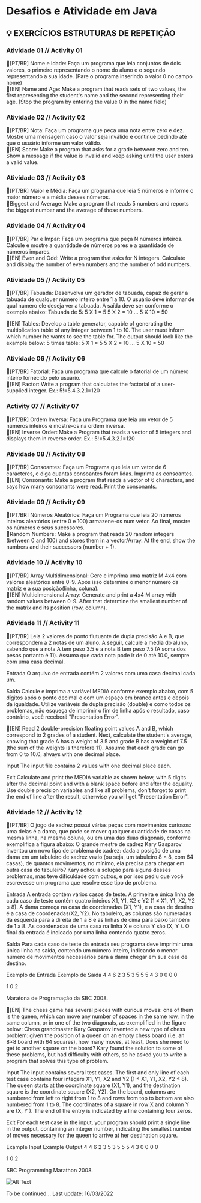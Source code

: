 # Desafios e Atividade em Java

## 💡 EXERCÍCIOS ESTRUTURAS DE REPETIÇÃO

### Atividade 01 // Activity 01
🔸[PT/BR] Nome e Idade: Faça um programa que leia conjuntos de dois valores, o primeiro representando o nome do aluno e o segundo representando a sua idade. (Pare o programa inserindo o valor 0 no campo nome) <br/>
🔸[EN] Name and Age: Make a program that reads sets of two values, the first representing the student's name and the second representing their age. (Stop the program by entering the value 0 in the name field)

### Atividade 02 // Activity 02
🔸[PT/BR] Nota: Faça um programa que peça uma nota entre zero e dez. Mostre uma mensagem caso o valor seja inválido e continue pedindo até que o usuário informe um valor válido. <br/>
🔸[EN] Score: Make a program that asks for a grade between zero and ten. Show a message if the value is invalid and keep asking until the user enters a valid value.

### Atividade 03 // Activity 03
🔸[PT/BR] Maior e Média: Faça um programa que leia 5 números e informe o maior número e a média desses números. <br/>
🔸Biggest and Average: Make a program that reads 5 numbers and reports the biggest number and the average of those numbers.

### Atividade 04 // Activity 04
🔸[PT/BR] Par e Ímpar: Faça um programa que peça N números inteiros. Calcule e mostre a quantidade de números pares e a quantidade de números impares. <br/>
🔸[EN] Even and Odd: Write a program that asks for N integers. Calculate and display the number of even numbers and the number of odd numbers.

### Atividade 05 // Activity 05
🔸[PT/BR] Tabuada: Desenvolva um gerador de tabuada, capaz de gerar a tabuada de qualquer número inteiro entre 1 a 10. O usuário deve informar de qual numero ele deseja ver a tabuada. A saída deve ser conforme o exemplo abaixo:
Tabuada de 5:
5 X 1 = 5
5 X 2 = 10
...
5 X 10 = 50

🔸[EN] Tables: Develop a table generator, capable of generating the multiplication table of any integer between 1 to 10. The user must inform which number he wants to see the table for. The output should look like the example below:
5 times table:
5 X 1 = 5
5 X 2 = 10
...
5 X 10 = 50

### Atividade 06 // Activity 06
🔸[PT/BR] Fatorial: Faça um programa que calcule o fatorial de um número inteiro fornecido pelo usuário. <br/>
🔸[EN] Factor: Write a program that calculates the factorial of a user-supplied integer.
Ex.: 5!=5.4.3.2.1=120

### Activity 07 // Activity 07
🔸[PT/BR] Ordem Inversa: Faça um Programa que leia um vetor de 5 números inteiros e mostre-os na ordem inversa. <br/>
🔸[EN] Inverse Order: Make a Program that reads a vector of 5 integers and displays them in reverse order.
Ex.: 5!=5.4.3.2.1=120

### Atividade 08 // Activity 08
🔸[PT/BR] Consoantes: Faça um Programa que leia um vetor de 6 caracteres, e diga quantas consoantes foram lidas. Imprima as consoantes. <br/>
🔸[EN] Consonants: Make a program that reads a vector of 6 characters, and says how many consonants were read. Print the consonants.

### Atividade 09 // Activity 09
🔸[PT/BR] Números Aleatórios: Faça um Programa que leia 20 números inteiros aleatórios (entre 0 e 100) armazene-os num vetor. Ao final, mostre os números e seus sucessores. <br/>
🔸Random Numbers: Make a program that reads 20 random integers (between 0 and 100) and stores them in a vector/Array. At the end, show the numbers and their successors (number + 1).

### Atividade 10 // Activity 10
🔸[PT/BR] Array Multidimensional: Gere e imprima uma matriz M 4x4 com valores aleatórios entre 0-9. Após isso determine o menor número da matriz e a sua posição(linha, coluna). <br/>
🔸[EN] Multidimensional Array: Generate and print a 4x4 M array with random values ​​between 0-9. After that determine the smallest number of the matrix and its position (row, column).

### Atividade 11 // Activity 11
🔸[PT/BR] Leia 2 valores de ponto flutuante de dupla precisão A e B, que correspondem a 2 notas de um aluno. A seguir, calcule a média do aluno, sabendo que a nota A tem peso 3.5 e a nota B tem peso 7.5 (A soma dos pesos portanto é 11). Assuma que cada nota pode ir de 0 até 10.0, sempre com uma casa decimal.

Entrada
O arquivo de entrada contém 2 valores com uma casa decimal cada um.

Saída
Calcule e imprima a variável MEDIA conforme exemplo abaixo, com 5 dígitos após o ponto decimal e com um espaço em branco antes e depois da igualdade. Utilize variáveis de dupla precisão (double) e como todos os problemas, não esqueça de imprimir o fim de linha após o resultado, caso contrário, você receberá "Presentation Error".

🔸[EN] Read 2 double-precision floating point values ​​A and B, which correspond to 2 grades of a student. Next, calculate the student's average, knowing that grade A has a weight of 3.5 and grade B has a weight of 7.5 (the sum of the weights is therefore 11). Assume that each grade can go from 0 to 10.0, always with one decimal place.

Input
The input file contains 2 values ​​with one decimal place each.

Exit
Calculate and print the MEDIA variable as shown below, with 5 digits after the decimal point and with a blank space before and after the equality. Use double precision variables and like all problems, don't forget to print the end of line after the result, otherwise you will get "Presentation Error".

### Atividade 12 // Activity 12
🔸[PT/BR] O jogo de xadrez possui várias peças com movimentos curiosos: uma delas é a dama, que pode se mover qualquer quantidade de casas na mesma linha, na mesma coluna, ou em uma das duas diagonais, conforme exemplifica a figura abaixo:
O grande mestre de xadrez Kary Gasparov inventou um novo tipo de problema de xadrez: dada a posição de uma dama em um tabuleiro de xadrez vazio (ou seja, um tabuleiro 8 × 8, com 64 casas), de quantos movimentos, no mínimo, ela precisa para chegar em outra casa do tabuleiro?
Kary achou a solução para alguns desses problemas, mas teve dificuldade com outros, e por isso pediu que você escrevesse um programa que resolve esse tipo de problema.  

Entrada
A entrada contém vários casos de teste. A primeira e única linha de cada caso de teste contém quatro inteiros X1, Y1, X2 e Y2 (1 ≤ X1, Y1, X2, Y2 ≤ 8). A dama começa na casa de coordenadas (X1, Y1), e a casa de destino é a casa de coordenadas(X2, Y2). No tabuleiro, as colunas são numeradas da esquerda para a direita de 1 a 8 e as linhas de cima para baixo também de 1 a 8. As coordenadas de uma casa na linha X e coluna Y são (X, Y ).
O final da entrada é indicado por uma linha contendo quatro zeros.

Saída
Para cada caso de teste da entrada seu programa deve imprimir uma única linha na saída, contendo um número inteiro, indicando o menor número de movimentos necessários para a dama chegar em sua casa de destino.

 
Exemplo de Entrada	Exemplo de Saída
4 4 6 2
3 5 3 5
5 5 4 3
0 0 0 0

1
0
2

Maratona de Programação da SBC 2008.

🔸[EN] The chess game has several pieces with curious moves: one of them is the queen, which can move any number of spaces in the same row, in the same column, or in one of the two diagonals, as exemplified in the figure below:
Chess grandmaster Kary Gasparov invented a new type of chess problem: given the position of a queen on an empty chess board (i.e. an 8×8 board with 64 squares), how many moves, at least, Does she need to get to another square on the board?
Kary found the solution to some of these problems, but had difficulty with others, so he asked you to write a program that solves this type of problem.

Input
The input contains several test cases. The first and only line of each test case contains four integers X1, Y1, X2 and Y2 (1 ≤ X1, Y1, X2, Y2 ≤ 8). The queen starts at the coordinate square (X1, Y1), and the destination square is the coordinate square (X2, Y2). On the board, columns are numbered from left to right from 1 to 8 and rows from top to bottom are also numbered from 1 to 8. The coordinates of a square in row X and column Y are (X, Y ).
The end of the entry is indicated by a line containing four zeros.

Exit
For each test case in the input, your program should print a single line in the output, containing an integer number, indicating the smallest number of moves necessary for the queen to arrive at her destination square.

 
Example Input Example Output
4 4 6 2
3 5 3 5
5 5 4 3
0 0 0 0

1
0
2

SBC Programming Marathon 2008.

![Alt Text](https://media.giphy.com/media/vFKqnCdLPNOKc/giphy.gif)

To be continued...
Last update: 16/03/2022

